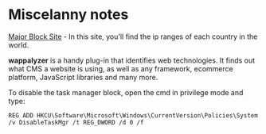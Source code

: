 # Miscelanny notes

[Major Block Site](https://www.nirsoft.net/countryip/) - In this site, you'll find the ip ranges of each country in the world.

**wappalyzer** is a handy plug-in that identifies web technologies. It finds out what CMS a website is using, as well as any framework, ecommerce platform, JavaScript libraries and many more.

To disable the task manager block, open the cmd in privilege mode and type:

```
REG ADD HKCU\Software\Microsoft\Windows\CurrentVersion\Policies\System /v DisableTaskMgr /t REG_DWORD /d 0 /f
```
